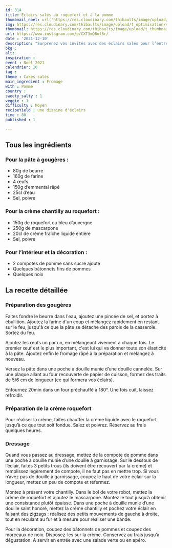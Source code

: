 ```yaml
---
id: 314
title: Eclairs salés au roquefort et à la pomme
thumbnail_noel: url('https://res.cloudinary.com/thibaults/image/upload/t_carre/v1639155062/Recipes/20211210_eclairs_roquefort_pomme.jpg')
img: https://res.cloudinary.com/thibaults/image/upload/t_optimisation/v1639155062/Recipes/20211210_eclairs_roquefort_pomme.jpg
thumbnail: https://res.cloudinary.com/thibaults/image/upload/t_thumbnail_josie/v1639155062/Recipes/20211210_eclairs_roquefort_pomme.jpg
url: https://www.instagram.com/p/CXT3mQBof8r/
date : '2021-12-10'
description: "Surprenez vos invités avec des éclairs salés pour l’entrée ou l’apéro !"
bkg : 
alt: 
inspiration : 
event : Noël 2021
calendrier: 10
tag : 
theme : Cakes salés
main_ingredient : Fromage
with : Pomme
country : 
sweety_salty : 1
veggie : 1
difficulty : Moyen
recipeYield : une dizaine d'éclairs
time : 80
published : 1

---
```


## Tous les ingrédients
### Pour la pâte à gougères :
 - 80g de beurre 
 - 160g de farine 
 - 4 œufs 
 - 150g d’emmental râpé 
 - 25cl d’eau 
 - Sel, poivre

### Pour la crème chantilly au roquefort :
 - 150g de roquefort ou bleu d’auvergne
 - 250g de mascarpone 
 - 20cl de crème fraîche liquide entière 
 - Sel, poivre 

### Pour l’intérieur et la décoration : 
 - 2 compotes de pomme sans sucre ajouté
 - Quelques bâtonnets fins de pommes
 - Quelques noix


## La recette détaillée
### Préparation des gougères
Faites fondre le beurre dans l'eau, ajoutez une pincée de sel, et portez à ébullition. Ajoutez la farine d'un coup et mélangez rapidement en restant sur le feu, jusqu'à ce que la pâte se détache des parois de la casserole. Sortez du feu.

Ajoutez les œufs un par un, en mélangeant vivement à chaque fois. Le premier œuf est le plus important, c'est lui qui va donner toute son élasticité à la pâte. Ajoutez enfin le fromage râpé à la préparation et mélangez à nouveau.

Versez la pâte dans une poche à douille munie d’une douille cannelée. Sur une plaque allant au four recouverte de papier de cuisson, formez des traits de 5/6 cm de longueur (ce qui formera vos éclairs). 

Enfournez 20min dans un four préchauffé à 180°. Une fois cuit, laissez refroidir.

### Préparation de la crème roquefort
Pour réaliser la crème, faites chauffer la crème liquide avec le roquefort jusqu’à ce que tout soit fondue. Salez et poivrez. Réservez au frais quelques heures. 

### Dressage
Quand vous passez au dressage, mettez de la compote de pomme dans une poche à douille munie d’une douille à garnissage. Sur le dessous de l’éclair, faites 3 petits trous (ils doivent être recouvert par la crème) et remplissez légèrement de compote, il ne faut pas en mettre trop. Si vous n’avez pas de douille à garnissage, coupez le haut de votre éclair sur la longueur, mettez un peu de compote et refermez. 

Montez à présent votre chantilly. Dans le bol de votre robot, mettez la crème de roquefort et ajoutez le mascarpone. Montez le tout jusqu’à obtenir une consistance plutôt épaisse. Dans une poche à douille munie d’une douille saint honoré, mettez la crème chantilly et pochez votre éclair en faisant des zigzags : réalisez des petits mouvements de gauche à droite, tout en reculant au fur et à mesure pour réaliser une bande.

Pour la décoration, coupez des bâtonnets de pommes et coupez des morceaux de noix. Disposez-les sur la crème. Conservez au frais jusqu’à dégustation. A servir en entrée avec une salade verte ou en apéro.